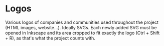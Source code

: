 # Logos

Various logos of companies and communities used throughout the project (HTML images, website…). Ideally SVGs. Each newly added SVG must be opened in Inkscape and its area cropped to fit exactly the logo (Ctrl + Shift + R), as that's what the project counts with.
